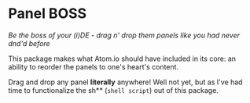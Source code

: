 # Panel BOSS

*Be the boss of your (i)DE - drag n' drop them panels like you had never dnd'd before*

This package makes what Atom.io should have included in its core:
an ability to reorder the panels to one's heart's content.

Drag and drop any panel **literally** anywhere! Well not yet,
but as I've had time to functionalize the sh** (`shell script`) out of this package.
